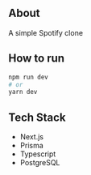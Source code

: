 ## About
A simple Spotify clone

## How to run

```bash
npm run dev
# or
yarn dev
```

## Tech Stack
- Next.js
- Prisma
- Typescript
- PostgreSQL